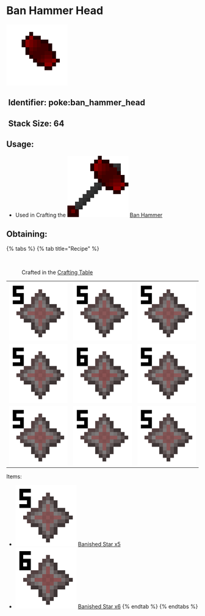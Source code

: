 # Ban Hammer Head

![](https://github.com/ItsMePok/PFE/blob/wikiAssets/wikiMain/ban_hammer_head.png?raw=true)

## <img src="https://minecraft.wiki/images/Name_Tag_JE2_BE2.png?cbdc1" alt="" data-size="line"> Identifier: **poke:ban\_hammer\_head**

## <img src="https://minecraft.wiki/images/Light_Gray_Bundle_JE1_BE1.png?b552e" alt="" data-size="line"> Stack Size: 64

## Usage:

* Used in Crafting the <img src="https://github.com/ItsMePok/PFE/blob/wikiAssets/wikiMain/ban_hammer.png?raw=true" alt="" data-size="line"> [Ban Hammer](./)

## Obtaining:

{% tabs %}
{% tab title="Recipe" %}
<figure><img src="https://minecraft.wiki/images/thumb/Crafting_Table_JE4_BE3.png/150px-Crafting_Table_JE4_BE3.png?5767f" alt=""><figcaption><p>Crafted in the <a href="https://minecraft.wiki/w/Crafting_Table">Crafting Table</a></p></figcaption></figure>

|                                                                                                            |                                                                                                            |                                                                                                            |
| :--------------------------------------------------------------------------------------------------------: | :--------------------------------------------------------------------------------------------------------: | :--------------------------------------------------------------------------------------------------------: |
| ![Banished Star x5](https://github.com/ItsMePok/PFE/blob/wikiAssets/wikiMain/banished_star_x5.png?raw=true) | ![Banished Star x5](https://github.com/ItsMePok/PFE/blob/wikiAssets/wikiMain/banished_star_x5.png?raw=true) | ![Banished Star x5](https://github.com/ItsMePok/PFE/blob/wikiAssets/wikiMain/banished_star_x5.png?raw=true) |
| ![Banished Star x5](https://github.com/ItsMePok/PFE/blob/wikiAssets/wikiMain/banished_star_x5.png?raw=true) | ![Banished Star x6](https://github.com/ItsMePok/PFE/blob/wikiAssets/wikiMain/banished_star_x6.png?raw=true) | ![Banished Star x5](https://github.com/ItsMePok/PFE/blob/wikiAssets/wikiMain/banished_star_x5.png?raw=true) |
| ![Banished Star x5](https://github.com/ItsMePok/PFE/blob/wikiAssets/wikiMain/banished_star_x5.png?raw=true) | ![Banished Star x5](https://github.com/ItsMePok/PFE/blob/wikiAssets/wikiMain/banished_star_x5.png?raw=true) | ![Banished Star x5](https://github.com/ItsMePok/PFE/blob/wikiAssets/wikiMain/banished_star_x5.png?raw=true) |

Items:

* <img src="https://github.com/ItsMePok/PFE/blob/wikiAssets/wikiMain/banished_star_x5.png?raw=true" alt="Banished Star x5" data-size="line"> [Banished Star x5](../../items/banished-stars/banished-star-x5.md)
* <img src="https://github.com/ItsMePok/PFE/blob/wikiAssets/wikiMain/banished_star_x6.png?raw=true" alt="Banished Star x6" data-size="line"> [Banished Star x6](../../items/banished-stars/banished-star-x6.md)
{% endtab %}
{% endtabs %}
